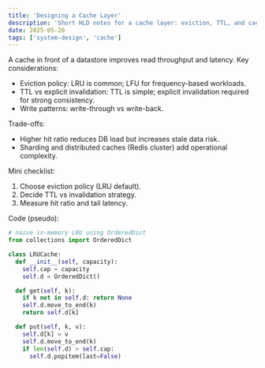 ```yaml
---
title: 'Designing a Cache Layer'
description: 'Short HLD notes for a cache layer: eviction, TTL, and cache coherency trade-offs.'
date: 2025-05-20
tags: ['system-design', 'cache']
---
```


A cache in front of a datastore improves read throughput and latency. Key considerations:

- Eviction policy: LRU is common; LFU for frequency-based workloads.
- TTL vs explicit invalidation: TTL is simple; explicit invalidation required for strong consistency.
- Write patterns: write-through vs write-back.

Trade-offs:

- Higher hit ratio reduces DB load but increases stale data risk.
- Sharding and distributed caches (Redis cluster) add operational complexity.

Mini checklist:

1. Choose eviction policy (LRU default).
2. Decide TTL vs invalidation strategy.
3. Measure hit ratio and tail latency.

Code (pseudo):

```python
# naive in-memory LRU using OrderedDict
from collections import OrderedDict

class LRUCache:
  def __init__(self, capacity):
    self.cap = capacity
    self.d = OrderedDict()

  def get(self, k):
    if k not in self.d: return None
    self.d.move_to_end(k)
    return self.d[k]

  def put(self, k, v):
    self.d[k] = v
    self.d.move_to_end(k)
    if len(self.d) > self.cap:
      self.d.popitem(last=False)
```
